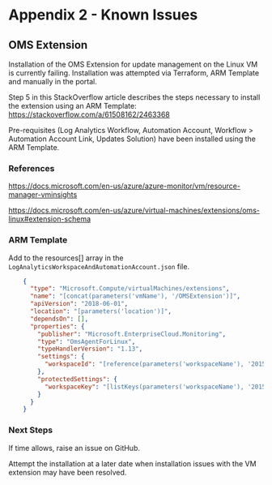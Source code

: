 # Appendix 2 - Known Issues

## OMS Extension

Installation of the OMS Extension for update management on the Linux VM is currently failing. Installation was attempted via Terraform, ARM Template and manually in the portal.

Step 5 in this StackOverflow article describes the steps necessary to install the extension using an ARM Template:
https://stackoverflow.com/a/61508162/2463368

Pre-requisites (Log Analytics Workflow, Automation Account, Workflow > Automation Account Link, Updates Solution) have been installed using the ARM Template.

### References

https://docs.microsoft.com/en-us/azure/azure-monitor/vm/resource-manager-vminsights

https://docs.microsoft.com/en-us/azure/virtual-machines/extensions/oms-linux#extension-schema

### ARM Template 

Add to the resources[] array in the `LogAnalyticsWorkspaceAndAutomationAccount.json` file.

``` JSON
    {
      "type": "Microsoft.Compute/virtualMachines/extensions",
      "name": "[concat(parameters('vmName'), '/OMSExtension')]",
      "apiVersion": "2018-06-01",
      "location": "[parameters('location')]",
      "dependsOn": [],
      "properties": {
        "publisher": "Microsoft.EnterpriseCloud.Monitoring",
        "type": "OmsAgentForLinux",
        "typeHandlerVersion": "1.13",
        "settings": {
          "workspaceId": "[reference(parameters('workspaceName'), '2015-03-20').customerId]"
        },
        "protectedSettings": {
          "workspaceKey": "[listKeys(parameters('workspaceName'), '2015-03-20').primarySharedKey]"
        }
      }
    }
```

### Next Steps

If time allows, raise an issue on GitHub.

Attempt the installation at a later date when installation issues with the VM extension may have been resolved.
